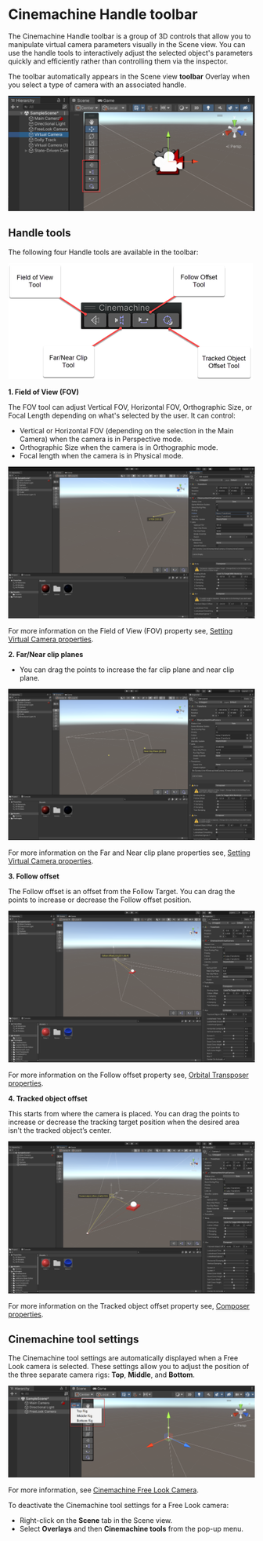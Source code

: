 # Cinemachine Handle toolbar

The Cinemachine Handle toolbar is a group of 3D controls that allow you to manipulate virtual camera parameters visually in the Scene view. You can use the handle tools to interactively adjust the selected object's parameters quickly and efficiently rather than controlling them via the inspector.

The toolbar automatically appears in the Scene view **toolbar** Overlay when you select a type of camera with an associated handle.

![scene-view](images/scene-view.png)

## Handle tools

The following four Handle tools are available in the toolbar:

![handle-toolbar](images/handle-toolbar.png)

**1. Field of View (FOV)**

The FOV tool can adjust Vertical FOV, Horizontal FOV, Orthographic Size, or Focal Length depending on what's selected by the user. It can control:

* Vertical or Horizontal FOV (depending on the selection in the Main Camera) when the camera is in Perspective mode.
* Orthographic Size when the camera is in Orthographic mode.
* Focal length when the camera is in Physical mode.

![FOV](images/FOV.png)

For more information on the Field of View (FOV) property see, [Setting Virtual Camera properties](CinemachineVirtualCamera.md).

**2. Far/Near clip planes**

* You can drag the points to increase the far clip plane and near clip plane.

![clip-plane](images/clip-plane.png)

For more information on the Far and Near clip plane properties see, [Setting Virtual Camera properties](CinemachineVirtualCamera.md).

**3. Follow offset**

The Follow offset is an offset from the Follow Target. You can drag the points to increase or decrease the Follow offset position.

![follow-offset](images/follow-offset.png)

For more information on the Follow offset property see, [Orbital Transposer properties](CinemachineBodyOrbitalTransposer.md).

**4. Tracked object offset**

This starts from where the camera is placed. You can drag the points to increase or decrease the tracking target position when the desired area isn't the tracked object’s center.

![tracked-object-offset](images/tracked-object-offset.png)

For more information on the Tracked object offset property see, [Composer properties](CinemachineAimComposer.md).

## Cinemachine tool settings

The Cinemachine tool settings are automatically displayed when a Free Look camera is selected. These settings allow you to adjust the position of the three separate camera rigs: **Top**, **Middle**, and **Bottom**.

![overlays-menu](images/overlays-menu.png)

For more information, see [Cinemachine Free Look Camera](CinemachineFreeLook.md).

To deactivate the Cinemachine tool settings for a Free Look camera:

* Right-click on the **Scene** tab in the Scene view.
* Select **Overlays** and then **Cinemachine tools** from the pop-up menu.
